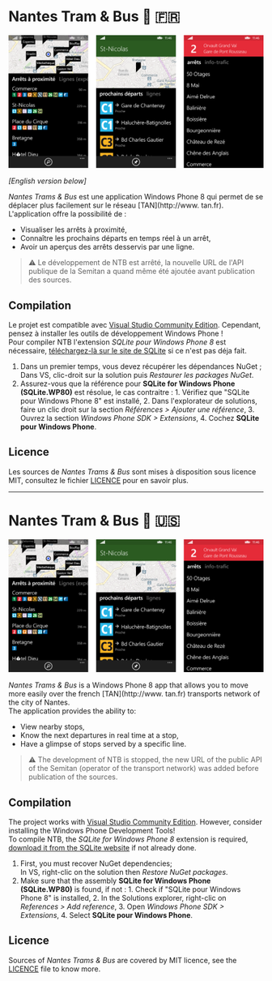 # Nantes Tram & Bus :tram: :fr:

![Captures d'écrans](screenshots.png)

_[English version below]_

*Nantes Trams & Bus* est une application Windows Phone 8 qui permet de se déplacer plus facilement sur le réseau [TAN](http://www.	tan.fr). 
L'application offre la possibilité de :
  - Visualiser les arrêts à proximité,
  - Connaître les prochains départs en temps réel à un arrêt,
  - Avoir un aperçus des arrêts desservis par une ligne.
  
> :warning: Le développement de NTB est arrêté, la nouvelle URL de l'API publique de la Semitan a quand même été ajoutée avant publication des sources.

## Compilation
Le projet est compatible avec [Visual Studio Community Edition](https://www.visualstudio.com/fr/vs/community/). Cependant, pensez à installer les outils de développement Windows Phone !  
Pour compiler NTB l'extension *SQLite pour Windows Phone 8* est nécessaire, [téléchargez-là sur le site de SQLite](https://sqlite.org/download.html) si ce n'est pas déja fait.

  1. Dans un premier temps, vous devez récupérer les dépendances NuGet ;  
     Dans VS, clic-droit sur la solution puis *Restaurer les packages NuGet*.  
  2. Assurez-vous que la référence pour **SQLite for Windows Phone (SQLite.WP80)** est résolue, le cas contraitre :
    1. Vérifiez que "SQLite pour Windows Phone 8" est installé, 
    2. Dans l'explorateur de solutions, faire un clic droit sur la section *Références > Ajouter une référence*,
    3. Ouvrez la section *Windows Phone SDK > Extensions*,
    4. Cochez **SQLite pour Windows Phone**.
    
## Licence
Les sources de *Nantes Trams & Bus* sont mises à disposition sous licence MIT, consultez le fichier [LICENCE](https://raw.githubusercontent.com/mpapillon/NantesTramBus/master/LICENSE) pour en savoir plus.

---

# Nantes Tram & Bus :tram: :us:

![Screenshots](screenshots.png)

*Nantes Trams & Bus* is a Windows Phone 8 app that allows you to move more easily over the french [TAN](http://www.	tan.fr) transports network of the city of Nantes.  
The application provides the ability to:
  - View nearby stops,
  - Know the next departures in real time at a stop,
  - Have a glimpse of stops served by a specific line.
   
> :warning: The development of NTB is stopped, the new URL of the public API of the Semitan (operator of the transport network) was added before publication of the sources.

## Compilation
The project works with [Visual Studio Community Edition](https://www.visualstudio.com/fr/vs/community/). However, consider installing the Windows Phone Development Tools!  
To compile NTB, the *SQLite for Windows Phone 8* extension is required, [download it from the SQLite website](https://sqlite.org/download.html) if not already done.

  1. First, you must recover NuGet dependencies;  
     In VS, right-clic on the solution then *Restore NuGet packages*.  
  2. Make sure that the assembly **SQLite for Windows Phone (SQLite.WP80)** is found, if not :
    1. Check if "SQLite pour Windows Phone 8" is installed, 
    2. In the Solutions explorer, right-clic on *References > Add reference*,
    3. Open *Windows Phone SDK > Extensions*,
    4. Select **SQLite pour Windows Phone**.
    
## Licence
Sources of *Nantes Trams & Bus* are covered by MIT licence, see the [LICENCE](https://raw.githubusercontent.com/mpapillon/NantesTramBus/master/LICENSE) file to know more.
